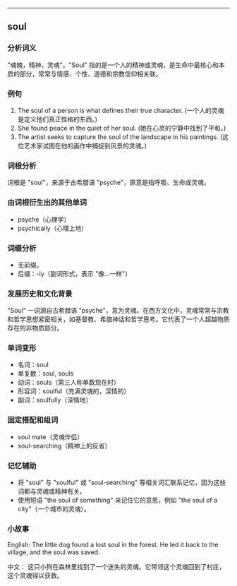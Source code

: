 
---------------
## soul
### 分析词义
"魂魄，精神，灵魂"。"Soul" 指的是一个人的精神或灵魂，是生命中最核心和本质的部分，常常与情感、个性、道德和宗教信仰相关联。

### 例句
1. The soul of a person is what defines their true character. (一个人的灵魂是定义他们真正性格的东西。)
2. She found peace in the quiet of her soul. (她在心灵的宁静中找到了平和。)
3. The artist seeks to capture the soul of the landscape in his paintings. (这位艺术家试图在他的画作中捕捉到风景的灵魂。)

### 词根分析
词根是 "soul"，来源于古希腊语 "psyche"，原意是指呼吸、生命或灵魂。

### 由词根衍生出的其他单词
- psyche（心理学）
- psychically（心理上地）

### 词缀分析
- 无前缀。
- 后缀：-ly（副词形式，表示 "像...一样"）

### 发展历史和文化背景
"Soul" 一词源自古希腊语 "psyche"，意为灵魂。在西方文化中，灵魂常常与宗教和哲学思想紧密相关，如基督教、希腊神话和哲学思考。它代表了一个人超越物质存在的非物质部分。

### 单词变形
- 名词：soul
- 单复数：soul, souls
- 动词：souls（第三人称单数现在时）
- 形容词：soulful（充满灵魂的，深情的）
- 副词：soulfully（深情地）

### 固定搭配和组词
- soul mate（灵魂伴侣）
- soul-searching（精神上的反省）

### 记忆辅助
- 将 "soul" 与 "soulful" 或 "soul-searching" 等相关词汇联系记忆，因为这些词都与灵魂或精神有关。
- 使用短语 "the soul of something" 来记住它的意思，例如 "the soul of a city"（一个城市的灵魂）。

### 小故事
English:
The little dog found a lost soul in the forest. He led it back to the village, and the soul was saved.

中文：
这只小狗在森林里找到了一个迷失的灵魂。它带领这个灵魂回到了村庄，这个灵魂得以获救。

